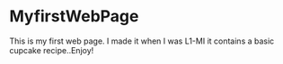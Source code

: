 # MyfirstWebPage
This is my first web page. I made it when I was L1-MI
it contains a basic cupcake recipe..Enjoy!
